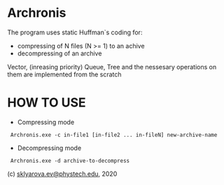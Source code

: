 # Archronis

The program uses static Huffman`s coding for:
- compressing of N files (N >= 1) to an achive
- decompressing of an archive 

Vector, (inreasing priority) Queue, Tree and the nessesary operations on them are implemented from the scratch 

# HOW TO USE
- Compressing mode
```
 Archronis.exe -c in-file1 [in-file2 ... in-fileN] new-archive-name
```
- Decompressing mode
```
 Archronis.exe -d archive-to-decompress
```

(c) sklyarova.ev@phystech.edu, 2020
